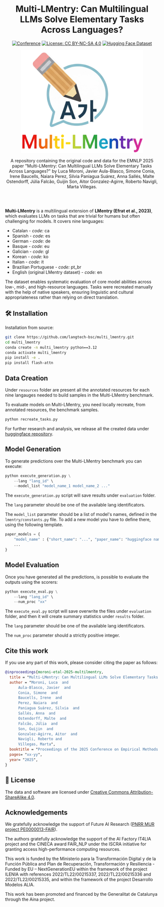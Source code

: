 <div align="center">

# Multi-LMentry: Can Multilingual LLMs Solve Elementary Tasks Across Languages?

[![Conference](https://img.shields.io/badge/EMNLP-2025-4b44ce)](https://2025.emnlp.org/)
[![License: CC BY-NC-SA 4.0](https://img.shields.io/badge/License-CC%20BY--NC--SA%204.0-lightgrey.svg)](https://creativecommons.org/licenses/by-nc-sa/4.0/)
[![Hugging Face Dataset](https://img.shields.io/badge/%F0%9F%A4%97%20Hugging%20Face-Dataset-FCD21D)](https://huggingface.co/datasets/BSC-LT/multi_lmentry)
</div>

<p align="center">
  <img src="https://github.com/Andrew-Wyn/images/blob/master/multi_lmentry/LMentry-LOGO-no_bgrd.png"
       width="400">
</p>

<div align="center"> A repository containing the original code and data for the EMNLP 2025 paper "Multi-LMentry: Can Multilingual LLMs Solve Elementary Tasks Across Languages?" by Luca Moroni, Javier Aula-Blasco, Simone Conia, Irene Baucells, Naiara Perez, Silvia Paniagua Suárez, Anna Sallés, Malte Ostendorff, Júlia Falcão, Guijin Son, Aitor Gonzalez-Agirre, Roberto Navigli, Marta Villegas. </div>

<br><br>

**Multi-LMentry** is a multilingual extension of **LMentry (Efrat et al., 2023)**, which evaluates LLMs on tasks that are trivial for humans but often challenging for models. It covers nine languages:

- Catalan - *code:* ca
- Spanish - *code:* es
- German - *code:* de
- Basque - *code:* eu
- Galician - *code:* gl
- Korean - *code:* ko
- Italian - *code:* it
- Brazilian Portuguese - *code:* pt_br
- English (original LMentry dataset) - *code:* en


The dataset enables systematic evaluation of core model abilities across low-, mid-, and high-resource languages. Tasks were recreated manually with the help of native speakers, ensuring linguistic and cultural appropriateness rather than relying on direct translation.



## 🛠️ Installation

Installation from source:

```bash
git clone https://github.com/langtech-bsc/multi_lmentry.git
cd multi_lmentry
conda create -n multi_lmentry python==3.12
conda activate multi_lmentry
pip install -e .
pip install flash-attn
```

## Data Creation

Under `resources` folder are present all the annotated resources for each nine langauges needed to build samples in the Multi-LMentry benchmark.

To evaluate models on Multi-LMentry, you need locally recreate, from annotated resources, the benchmark samples. 

```python
python recreate_tasks.py
```

For further research and analysis, we release all the created data under <a href="https://huggingface.co/datasets/BSC-LT/multi_lmentry">huggingface repository</a>.

## Model Generation 

To generate predictions over the Multi-LMentry benchmark you can execute:

```python
python execute_generation.py \
    --lang "lang_id" \
    --model_list "model_name_1 model_name_2 ..."
```

The `execute_generation.py` script will save results under `evaluation` folder.

The `lang` parameter should be one of the available lang identificators.

The `model_list` parameter should be a list of model's names, defined in the `lmentry/constants.py` file. To add a new model you have to define there, using the following template.

```python
paper_models = {
    "model_name" : {"short_name": "...", "paper_name": "huggingface name", "predictor_name": "huggingface name"},
    ...
}
```

## Model Evaluation

Once you have generated all the predictions, is possible to evaluate the outputs using the scorers:

```python
python execute_eval.py \
    --lang "lang_id" \
    --num_proc "xx"
```

The `execute_eval.py` script will save overwrite the files under `evaluation` folder, and then it will create summary statistics under `results` folder.

The `lang` parameter should be one of the available lang identificators.

The `num_proc` parameter should a strictly positive integer.

## Cite this work

If you use any part of this work, please consider citing the paper as follows:

```bibtex
@inproceedings{moroni-etal-2025-multilmentry,
  title = "Multi-LMentry: Can Multilingual LLMs Solve Elementary Tasks Across Languages?",
  author = "Moroni, Luca  and
      Aula-Blasco, Javier  and
      Conia, Simone  and
      Baucells, Irene  and
      Perez, Naiara  and
      Paniagua Suárez, Silvia  and
      Sallés, Anna  and
      Ostendorff, Malte  and
      Falcão, Júlia  and
      Son, Guijin  and
      Gonzalez-Agirre, Aitor  and
      Navigli, Roberto and
      Villegas, Marta",
  booktitle = "Proceedings of the 2025 Conference on Empirical Methods in Natural Language Processing",
  pages= "xx-yy",
  year= "2025",
}
```

## 🪪 License

The data and software are licensed under [Creative Commons Attribution-ShareAlike 4.0](https://creativecommons.org/licenses/by-sa/4.0/).

## Acknowledgements
We gratefully acknowledge the support of Future AI Research ([PNRR MUR project PE0000013-FAIR](https://fondazione-fair.it/en/)).

The authors gratefully acknowledge the support of the AI Factory IT4LIA project and the CINECA award FAIR_NLP under the ISCRA initiative for granting access high-performance computing resources.

This work is funded by the Ministerio para la Transformación Digital y de la Función Pública and Plan de Recuperación, Transformación y Resiliencia - Funded by EU – NextGenerationEU within the framework of the project ILENIA with references 2022/TL22/00215337, 2022/TL22/00215336 and 2022/TL22/00215335, and within the framework of the project Desarrollo Modelos ALIA.

This work has been promoted and financed by the Generalitat de Catalunya through the Aina project.

